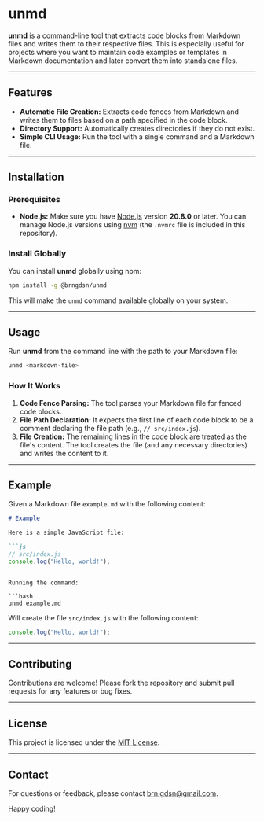 # unmd

**unmd** is a command-line tool that extracts code blocks from Markdown files and writes them to their respective files. This is especially useful for projects where you want to maintain code examples or templates in Markdown documentation and later convert them into standalone files.

---

## Features

- **Automatic File Creation:** Extracts code fences from Markdown and writes them to files based on a path specified in the code block.
- **Directory Support:** Automatically creates directories if they do not exist.
- **Simple CLI Usage:** Run the tool with a single command and a Markdown file.

---

## Installation

### Prerequisites

- **Node.js:** Make sure you have [Node.js](https://nodejs.org/) version **20.8.0** or later. You can manage Node.js versions using [nvm](https://github.com/nvm-sh/nvm) (the `.nvmrc` file is included in this repository).

### Install Globally

You can install **unmd** globally using npm:

```bash
npm install -g @brngdsn/unmd
```

This will make the `unmd` command available globally on your system.

---

## Usage

Run **unmd** from the command line with the path to your Markdown file:

```bash
unmd <markdown-file>
```

### How It Works

1. **Code Fence Parsing:** The tool parses your Markdown file for fenced code blocks.
2. **File Path Declaration:** It expects the first line of each code block to be a comment declaring the file path (e.g., `// src/index.js`).
3. **File Creation:** The remaining lines in the code block are treated as the file's content. The tool creates the file (and any necessary directories) and writes the content to it.

---

## Example

Given a Markdown file `example.md` with the following content:

```markdown
# Example

Here is a simple JavaScript file:

```js
// src/index.js
console.log("Hello, world!");
```
```

Running the command:

```bash
unmd example.md
```

Will create the file `src/index.js` with the following content:

```js
console.log("Hello, world!");
```

---

## Contributing

Contributions are welcome! Please fork the repository and submit pull requests for any features or bug fixes.

---

## License

This project is licensed under the [MIT License](LICENSE).

---

## Contact

For questions or feedback, please contact [brn.gdsn@gmail.com](mailto:brn.gdsn@gmail.com).

Happy coding!
